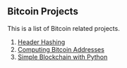 ## Bitcoin Projects
This is a list of Bitcoin related projects.

1. [Header Hashing](https://github.com/ranzhang/blockchain/tree/master/Bitcoin/headerhashing)
2. [Computing Bitcoin Addresses](https://github.com/ranzhang/blockchain/tree/master/Bitcoin/addr)
3. [Simple Blockchain with Python](https://github.com/ranzhang/blockchain/tree/master/Bitcoin/bc)
